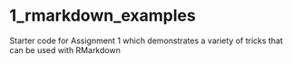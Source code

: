 # 1_rmarkdown_examples
Starter code for Assignment 1 which demonstrates a variety of tricks that can be used with RMarkdown
